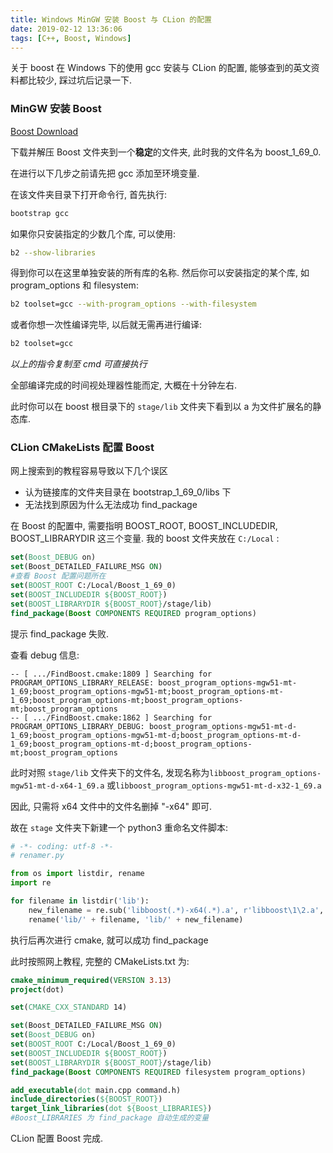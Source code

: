 ```yaml
---
title: Windows MinGW 安装 Boost 与 CLion 的配置
date: 2019-02-12 13:36:06
tags: [C++, Boost, Windows]
---
```




关于 boost 在 Windows 下的使用 gcc 安装与 CLion 的配置, 能够查到的英文资料都比较少, 踩过坑后记录一下.

### MinGW 安装 Boost

[Boost Download](https://www.boost.org/users/download/)

下载并解压 Boost 文件夹到一个**稳定**的文件夹, 此时我的文件名为 boost_1_69_0.

在进行以下几步之前请先把 gcc 添加至环境变量.

在该文件夹目录下打开命令行, 首先执行:

```bash
bootstrap gcc
```

如果你只安装指定的少数几个库, 可以使用:

```bash
b2 --show-libraries
```

得到你可以在这里单独安装的所有库的名称. 然后你可以安装指定的某个库, 如 program_options 和 filesystem:

```bash
b2 toolset=gcc --with-program_options --with-filesystem
```

或者你想一次性编译完毕, 以后就无需再进行编译:

```bash
b2 toolset=gcc
```

*以上的指令复制至 cmd 可直接执行*

全部编译完成的时间视处理器性能而定, 大概在十分钟左右.

此时你可以在 boost 根目录下的 `stage/lib` 文件夹下看到以 a 为文件扩展名的静态库.

### CLion CMakeLists 配置 Boost

网上搜索到的教程容易导致以下几个误区
<!-- more -->

- 认为链接库的文件夹目录在 bootstrap_1_69_0/libs 下
- 无法找到原因为什么无法成功 find_package

在 Boost 的配置中, 需要指明 BOOST_ROOT, BOOST_INCLUDEDIR, BOOST_LIBRARYDIR 这三个变量. 我的 boost 文件夹放在 `C:/Local` :

```cmake
set(Boost_DEBUG on)
set(Boost_DETAILED_FAILURE_MSG ON)
#查看 Boost 配置问题所在
set(BOOST_ROOT C:/Local/Boost_1_69_0)
set(BOOST_INCLUDEDIR ${BOOST_ROOT})
set(BOOST_LIBRARYDIR ${BOOST_ROOT}/stage/lib)
find_package(Boost COMPONENTS REQUIRED program_options)
```

提示 find_package 失败.

查看 debug 信息:

```
-- [ .../FindBoost.cmake:1809 ] Searching for PROGRAM_OPTIONS_LIBRARY_RELEASE: boost_program_options-mgw51-mt-1_69;boost_program_options-mgw51-mt;boost_program_options-mt-1_69;boost_program_options-mt;boost_program_options-mt;boost_program_options
-- [ .../FindBoost.cmake:1862 ] Searching for PROGRAM_OPTIONS_LIBRARY_DEBUG: boost_program_options-mgw51-mt-d-1_69;boost_program_options-mgw51-mt-d;boost_program_options-mt-d-1_69;boost_program_options-mt-d;boost_program_options-mt;boost_program_options
```

此时对照 `stage/lib` 文件夹下的文件名, 发现名称为`libboost_program_options-mgw51-mt-d-x64-1_69.a` 或`libboost_program_options-mgw51-mt-d-x32-1_69.a` 

因此, 只需将 x64 文件中的文件名删掉 "-x64" 即可.

故在 `stage` 文件夹下新建一个 python3 重命名文件脚本:

```python
# -*- coding: utf-8 -*-
# renamer.py

from os import listdir, rename
import re

for filename in listdir('lib'):
    new_filename = re.sub('libboost(.*)-x64(.*).a', r'libboost\1\2.a', filename)
    rename('lib/' + filename, 'lib/' + new_filename)

```

执行后再次进行 cmake, 就可以成功 find_package

此时按照网上教程, 完整的 CMakeLists.txt 为:

```cmake
cmake_minimum_required(VERSION 3.13)
project(dot)

set(CMAKE_CXX_STANDARD 14)

set(Boost_DETAILED_FAILURE_MSG ON)
set(Boost_DEBUG on)
set(BOOST_ROOT C:/Local/Boost_1_69_0)
set(BOOST_INCLUDEDIR ${BOOST_ROOT})
set(BOOST_LIBRARYDIR ${BOOST_ROOT}/stage/lib)
find_package(Boost COMPONENTS REQUIRED filesystem program_options)

add_executable(dot main.cpp command.h)
include_directories(${BOOST_ROOT})
target_link_libraries(dot ${Boost_LIBRARIES})
#Boost_LIBRARIES 为 find_package 自动生成的变量

```

CLion 配置 Boost 完成.

